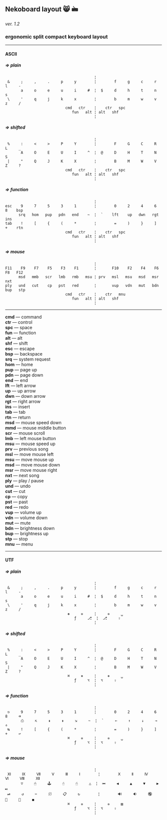 ## Nekoboard layout 😸 🖮

*ver. 1.2*

### ergonomic split compact keyboard layout

***

#### ASCII

##### => plain

                                            ¦
     &     ;     ,     .     p     y        ¦        f     g     c     r     l     -
           a     o     e     u     i     #  ¦  $     d     h     t     n     s
     \     '     q     j     k     x        ¦        b     m     w     v     z     /
                               cmd   ctr    ¦    ctr   spc
                                  fun   alt ¦ alt   shf
                                            ¦

##### => shifted

                                            ¦
     %     :     <     >     P     Y        ¦        F     G     C     R     L     _
           A     O     E     U     I     ^  ¦  @     D     H     T     N     S
     |     "     Q     J     K     X        ¦        B     M     W     V     Z     ?
                               cmd   ctr    ¦    ctr   spc
                                  fun   alt ¦ alt   shf
                                            ¦

##### => function

                                            ¦
    esc    9     7     5     3     1        ¦        0     2     4     6     8    bsp
          srq   hom   pup   pdn   end    ~  ¦  `    lft    up   dwn   rgt   ins
    tab    !     [     {     (     *        ¦        =     )     }     ]     +    rtn
                               cmd   ctr    ¦    ctr   spc
                                  fun   alt ¦ alt   shf
                                            ¦

##### => mouse

                                            ¦
    F11    F9    F7    F5    F3    F1       ¦       F10    F2    F4    F6    F8   F12
          msd   mmb   scr   lmb   rmb   msu ¦ prv   msl   msu   msd   msr   nxt
    ply   und   cut    cp   pst   red       ¦       vup   vdn   mut   bdn   bup   stp
                               cmd   ctr    ¦    ctr   mnu
                                  fun   alt ¦ alt   shf
                                            ¦

***

**cmd** — command  
**ctr** — control  
**spc** — space  
**fun** — function  
**alt** — alt  
**shf** — shift  
**esc** — escape  
**bsp** — backspace  
**srq** — system request  
**hom** — home  
**pup** — page up  
**pdn** — page down  
**end** — end  
**lft** — left arrow  
**up**  — up arrow  
**dwn** — down arrow  
**rgt** — right arrow  
**ins** — insert  
**tab** — tab  
**rtn** — return  
**msd** — mouse speed down  
**mmd** — mouse middle button  
**scr** — mouse scroll  
**lmb** — left mouse button  
**msu** — mouse speed up  
**prv** — previous song  
**msl** — move mouse left  
**msu** — move mouse up  
**msd** — move mouse down  
**msr** — move mouse right  
**nxt** — next song  
**ply** — play / pause  
**und** — undo  
**cut** — cut  
**cp**  — copy  
**pst** — past  
**red** — redo  
**vup** — volume up  
**vdn** — volume down  
**mut** — mute  
**bdn** — brightness down  
**bup** — brightness up  
**stp** — stop  
**mnu** — menu  

***

#### UTF

##### => plain

                                            ¦
     &     ;     ,     .     p     y        ¦        f     g     c     r     l     -
           a     o     e     u     i     #  ¦  $     d     h     t     n     s
     \     '     q     j     k     x        ¦        b     m     w     v     z     /
                                ❖     ✲     ¦     ✲     ␣
                                   ƒ     ⎇  ¦  ⎇     ⇧
                                            ¦

##### => shifted

                                            ¦
     %     :     <     >     P     Y        ¦        F     G     C     R     L     _
           A     O     E     U     I     ^  ¦  @     D     H     T     N     S
     |     "     Q     J     K     X        ¦        B     M     W     V     Z     ?
                                ⌘     ⎈     ¦     ⎈     ␣
                                   ƒ     ⌥  ¦  ⌥     ⇧
                                            ¦

##### => function

                                            ¦
     ⎋     9     7     5     3     1        ¦        0     2     4     6     8     ⌫
           ⎙     ⇱     ⇞     ⇟     ⇲     ~  ¦  `     ←     ↑     ↓     →     ⎀
     ↹     !     [     {     (     *        ¦        =     )     }     ]     +     ↩
                                ⌘     ✲     ¦     ✲     ␣
                                   ƒ     ⌥  ¦  ⌥     ⇧
                                            ¦

##### => mouse

                                            ¦
     Ⅺ     Ⅸ     Ⅶ     Ⅴ     Ⅲ     Ⅰ        ¦        Ⅹ     Ⅱ     Ⅳ     Ⅵ     Ⅷ     Ⅻ
           ▽     🖱     🕹     🖯     🖰     △  ¦  ⏮     ◀     ▲     ▼     ▶     ⏯
     ⏯     ↺     ✂     🗊     📋     ↻        ¦        🔊     🔉     🔇     🔅     🔆     ◼
                                ⌘     ✲     ¦     ✲     ▤
                                   ƒ     ⌥  ¦  ⌥     ⇧
                                            ¦

